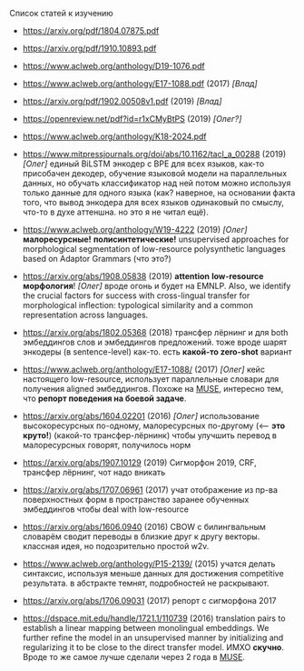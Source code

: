 Список статей к изучению
* https://arxiv.org/pdf/1804.07875.pdf

* https://arxiv.org/pdf/1910.10893.pdf

* https://www.aclweb.org/anthology/D19-1076.pdf

* https://www.aclweb.org/anthology/E17-1088.pdf (2017) *[Влад]*

* https://arxiv.org/pdf/1902.00508v1.pdf (2019) *[Влад]*

* https://openreview.net/pdf?id=r1xCMyBtPS (2019) *[Олег?]*

* https://www.aclweb.org/anthology/K18-2024.pdf

* https://www.mitpressjournals.org/doi/abs/10.1162/tacl_a_00288 (2019) *[Олег]*
единый BiLSTM энкодер с BPE для всех языков, 
как-то присобачен декодер, 
обучение языковой модели на параллельных данных, 
но обучать классификатор над ней потом можно используя только данные для одного языка 
(как? 
наверное, на основании факта того, что вывод энкодера для всех языков одинаковый по смыслу, 
что-то в духе аттеншна. 
но это я не читал ещё).

* https://www.aclweb.org/anthology/W19-4222 (2019) *[Олег]*
**малоресурсные!** **полисинтетические!** 
unsupervised approaches for morphological segmentation of low-resource polysynthetic languages based on Adaptor Grammars (что это?)

* https://arxiv.org/abs/1908.05838 (2019)
**attention** **low-resource** **морфология**! *[Олег]* вроде огонь и будет на EMNLP.
Also, we identify the crucial factors for success with cross-lingual transfer for morphological inflection: typological similarity and a common representation across languages.

* https://arxiv.org/abs/1802.05368 (2018) 
трансфер лёрнинг и для both эмбеддингов слов и эмбеддингов предложений. тоже вроде шарят энкодеры (в sentence-level) как-то. есть **какой-то zero-shot** вариант

* https://www.aclweb.org/anthology/E17-1088/ (2017) *[Олег]*
кейс настоящего low-resource, использует параллельные словари для получения aligned эмбеддингов. 
Похоже на [MUSE](https://github.com/facebookresearch/MUSE), интересно тем, что **репорт поведения на боевой задаче**.

* https://arxiv.org/abs/1604.02201 (2016) *[Олег]*
использование высокоресурсных по-одному, малоресурсных по-другому (<-- **это круто!**) (какой-то трансфер-лёрнинк) чтобы улучшить перевод в малоресурсных
говорят, получилось норм

* https://arxiv.org/abs/1907.10129 (2019)
Сигморфон 2019, CRF, трансфер лёрнинг, чот надо вникать

* https://arxiv.org/abs/1707.06961 (2017)
учат отображение из пр-ва поверхностных форм в пространство заранее обученных эмбеддингов чтобы deal with low-resource

* https://arxiv.org/abs/1606.0940 (2016)
CBOW с билингвальным словарём сводит переводы в близкие друг к другу векторы. 
классная идея, но подозрительно простой w2v.

* https://www.aclweb.org/anthology/P15-2139/ (2015)
учатся делать синтаксис, используя меньше данных для достижения competitive результата.
в абстракте темнят, подробностей не раскрывают.

* https://arxiv.org/abs/1706.09031 (2017)
репорт с сигморфона 2017

* https://dspace.mit.edu/handle/1721.1/110739 (2016)
translation pairs to establish a linear mapping between monolingual embeddings. 
We further refine the model in an unsupervised manner by initializing and regularizing it to be close to the direct transfer model. 
ИМХО **скучно**.
Вроде то же самое лучше сделали через 2 года в [MUSE](https://github.com/facebookresearch/MUSE).

